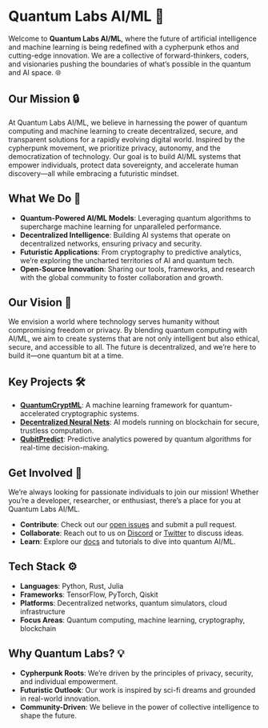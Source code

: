 # Quantum Labs AI/ML 🚀

Welcome to **Quantum Labs AI/ML**, where the future of artificial intelligence and machine learning is being redefined with a cypherpunk ethos and cutting-edge innovation. We are a collective of forward-thinkers, coders, and visionaries pushing the boundaries of what’s possible in the quantum and AI space. 🌐

## Our Mission 🔒
At Quantum Labs AI/ML, we believe in harnessing the power of quantum computing and machine learning to create decentralized, secure, and transparent solutions for a rapidly evolving digital world. Inspired by the cypherpunk movement, we prioritize privacy, autonomy, and the democratization of technology. Our goal is to build AI/ML systems that empower individuals, protect data sovereignty, and accelerate human discovery—all while embracing a futuristic mindset.

## What We Do 🧠
- **Quantum-Powered AI/ML Models**: Leveraging quantum algorithms to supercharge machine learning for unparalleled performance.
- **Decentralized Intelligence**: Building AI systems that operate on decentralized networks, ensuring privacy and security.
- **Futuristic Applications**: From cryptography to predictive analytics, we’re exploring the uncharted territories of AI and quantum tech.
- **Open-Source Innovation**: Sharing our tools, frameworks, and research with the global community to foster collaboration and growth.

## Our Vision 🌌
We envision a world where technology serves humanity without compromising freedom or privacy. By blending quantum computing with AI/ML, we aim to create systems that are not only intelligent but also ethical, secure, and accessible to all. The future is decentralized, and we’re here to build it—one quantum bit at a time.

## Key Projects 🛠️
- **[QuantumCryptML](link-to-repo)**: A machine learning framework for quantum-accelerated cryptographic systems.
- **[Decentralized Neural Nets](link-to-repo)**: AI models running on blockchain for secure, trustless computation.
- **[QubitPredict](link-to-repo)**: Predictive analytics powered by quantum algorithms for real-time decision-making.

## Get Involved 🤝
We’re always looking for passionate individuals to join our mission! Whether you’re a developer, researcher, or enthusiast, there’s a place for you at Quantum Labs AI/ML.
- **Contribute**: Check out our [open issues](link-to-issues) and submit a pull request.
- **Collaborate**: Reach out to us on [Discord](link-to-discord) or [Twitter](link-to-twitter) to discuss ideas.
- **Learn**: Explore our [docs](link-to-docs) and tutorials to dive into quantum AI/ML.

## Tech Stack ⚙️
- **Languages**: Python, Rust, Julia
- **Frameworks**: TensorFlow, PyTorch, Qiskit
- **Platforms**: Decentralized networks, quantum simulators, cloud infrastructure
- **Focus Areas**: Quantum computing, machine learning, cryptography, blockchain

## Why Quantum Labs? 💡
- **Cypherpunk Roots**: We’re driven by the principles of privacy, security, and individual empowerment.
- **Futuristic Outlook**: Our work is inspired by sci-fi dreams and grounded in real-world innovation.
- **Community-Driven**: We believe in the power of collective intelligence to shape the future.
